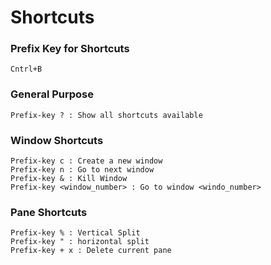 # Shortcuts

### Prefix Key for Shortcuts

	Cntrl+B

### General Purpose

	Prefix-key ? : Show all shortcuts available

### Window Shortcuts

	Prefix-key c : Create a new window
	Prefix-key n : Go to next window
	Prefix-key & : Kill Window
	Prefix-key <window_number> : Go to window <windo_number>

### Pane Shortcuts

	Prefix-key % : Vertical Split
	Prefix-key " : horizontal split
	Prefix-key + x : Delete current pane
